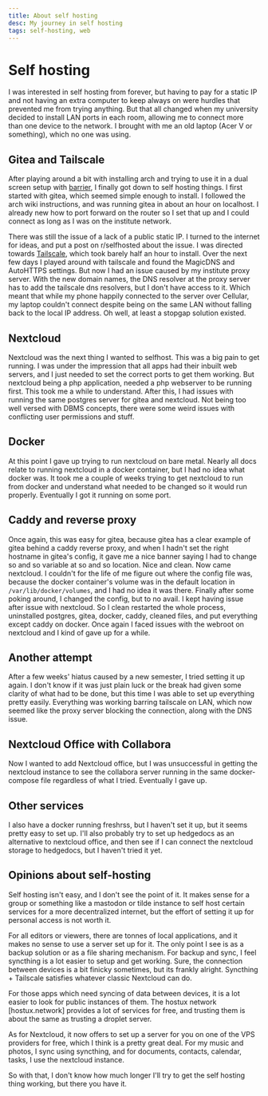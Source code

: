 ```yaml
---
title: About self hosting
desc: My journey in self hosting
tags: self-hosting, web
---
```


# Self hosting

I was interested in self hosting from forever, but having to pay for a static IP and not having an extra computer to keep always on were hurdles that prevented me from trying anything. But that all changed when my university decided to install LAN ports in each room, allowing me to connect more than one device to the network. I brought with me an old laptop (Acer V or something), which no one was using.

## Gitea and Tailscale

After playing around a bit with installing arch and trying to use it in a dual screen setup with [barrier](https://github.com/debauchee/barrier), I finally got down to self hosting things. I first started with gitea, which seemed simple enough to install. I followed the arch wiki instructions, and was running gitea in about an hour on localhost. I already new how to port forward on the router so I set that up and I could connect as long as I was on the institute network.

There was still the issue of a lack of a public static IP. I turned to the internet for ideas, and put a post on r/selfhosted about the issue. I was directed towards [Tailscale](https://tailscale.com/), which took barely half an hour to install. Over the next few days I played around with tailscale and found the MagicDNS and AutoHTTPS settings. But now I had an issue caused by my institute proxy server. With the new domain names, the DNS resolver at the proxy server has to add the tailscale dns resolvers, but I don't have access to it. Which meant that while my phone happily connected to the server over Cellular, my laptop couldn't connect despite being on the same LAN without falling back to the local IP address. Oh well, at least a stopgap solution existed.

## Nextcloud

Nextcloud was the next thing I wanted to selfhost. This was a big pain to get running. I was under the impression that all apps had their inbuilt web servers, and I just needed to set the correct ports to get them working. But nextcloud being a php application, needed a php webserver to be running first. This took me a while to understand. After this, I had issues with running the same postgres server for gitea and nextcloud. Not being too well versed with DBMS concepts, there were some weird issues with conflicting user permissions and stuff.

## Docker

At this point I gave up trying to run nextcloud on bare metal. Nearly all docs relate to running nextcloud in a docker container, but I had no idea what docker was. It took me a couple of weeks trying to get nextcloud to run from docker and understand what needed to be changed so it would run properly. Eventually I got it running on some port.

## Caddy and reverse proxy

Once again, this was easy for gitea, because gitea has a clear example of gitea behind a caddy reverse proxy, and when I hadn't set the right hostname in gitea's config, it gave me a nice banner saying I had to change so and so variable at so and so location. Nice and clean. Now came nextcloud. I couldn't for the life of me figure out where the config file was, because the docker container's volume was in the default location in `/var/lib/docker/volumes`, and I had no idea it was there. Finally after some poking around, I changed the config, but to no avail. I kept having issue after issue with nextcloud. So I clean restarted the whole process, uninstalled postgres, gitea, docker, caddy, cleaned files, and put everything except caddy on docker. Once again I faced issues with the webroot on nextcloud and I kind of gave up for a while.

## Another attempt

After a few weeks' hiatus caused by a new semester, I tried setting it up again. I don't know if it was just plain luck or the break had given some clarity of what had to be done, but this time I was able to set up everything pretty easily. Everything was working barring tailscale on LAN, which now seemed like the proxy server blocking the connection, along with the DNS issue.

## Nextcloud Office with Collabora

Now I wanted to add Nextcloud office, but I was unsuccessful in getting the nextcloud instance to see the collabora server running in the same docker-compose file regardless of what I tried. Eventually I gave up.

## Other services

I also have a docker running freshrss, but I haven't set it up, but it seems pretty easy to set up. I'll also probably try to set up hedgedocs as an alternative to nextcloud office, and then see if I can connect the nextcloud storage to hedgedocs, but I haven't tried it yet.

## Opinions about self-hosting

Self hosting isn't easy, and I don't see the point of it. It makes sense for a group or something like a mastodon or tilde instance to self host certain services for a more decentralized internet, but the effort of setting it up for personal access is not worth it.

For all editors or viewers, there are tonnes of local applications, and it makes no sense to use a server set up for it. The only point I see is as a backup solution or as a file sharing mechanism. For backup and sync, I feel syncthing is a lot easier to setup and get working. Sure, the connection between devices is a bit finicky sometimes, but its frankly alright. Syncthing + Tailscale satisfies whatever classic Nextcloud can do.

For those apps which need syncing of data between devices, it is a lot easier to look for public instances of them. The hostux network [hostux.network] provides a lot of services for free, and trusting them is about the same as trusting a droplet server. 

As for Nextcloud, it now offers to set up a server for you on one of the VPS providers for free, which I think is a pretty great deal. For my music and photos, I sync using syncthing, and for documents, contacts, calendar, tasks, I use the nextcloud instance.

So with that, I don't know how much longer I'll try to get the self hosting thing working, but there you have it.

